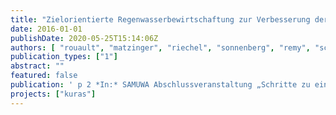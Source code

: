 ```yaml
---
title: "Zielorientierte Regenwasserbewirtschaftung zur Verbesserung der Lebensqualität und der Umweltbedingungen in der Stadt"
date: 2016-01-01
publishDate: 2020-05-25T15:14:06Z
authors: [ "rouault", "matzinger", "riechel", "sonnenberg", "remy", "schwarzmueller", "Schmidt, M.", "Catalina, C.", "Hein, A.", "Offermann, M.", "Strehl, C.", "Nickel, D.", "Sieker, H.", "Pallasch, M.", "Köhler, M.", "Kaiser, D.", "Möller, C.", "Büter, B.", "Leßmann, D.", "Günther, R.", "Säumel, I.", "Winkler, A.", "Pille, L.", "Heinzmann, B.", "Joswig, K.", "Reichmann, B." ]
publication_types: ["1"]
abstract: ""
featured: false
publication: ' p 2 *In:* SAMUWA Abschlussveranstaltung „Schritte zu einem anpassungsfähigen Management des urbanen Wasserhaushalts“. Stuttgart, Germany. 10 May 2016'
projects: ["kuras"]
---
```



